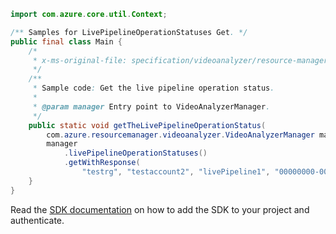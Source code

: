 ```java
import com.azure.core.util.Context;

/** Samples for LivePipelineOperationStatuses Get. */
public final class Main {
    /*
     * x-ms-original-file: specification/videoanalyzer/resource-manager/Microsoft.Media/preview/2021-11-01-preview/examples/live-pipeline-operation-status-get.json
     */
    /**
     * Sample code: Get the live pipeline operation status.
     *
     * @param manager Entry point to VideoAnalyzerManager.
     */
    public static void getTheLivePipelineOperationStatus(
        com.azure.resourcemanager.videoanalyzer.VideoAnalyzerManager manager) {
        manager
            .livePipelineOperationStatuses()
            .getWithResponse(
                "testrg", "testaccount2", "livePipeline1", "00000000-0000-0000-0000-000000000001", Context.NONE);
    }
}
```

Read the [SDK documentation](https://github.com/Azure/azure-sdk-for-java/blob/azure-resourcemanager-videoanalyzer_1.0.0-beta.5/sdk/videoanalyzer/azure-resourcemanager-videoanalyzer/README.md) on how to add the SDK to your project and authenticate.
